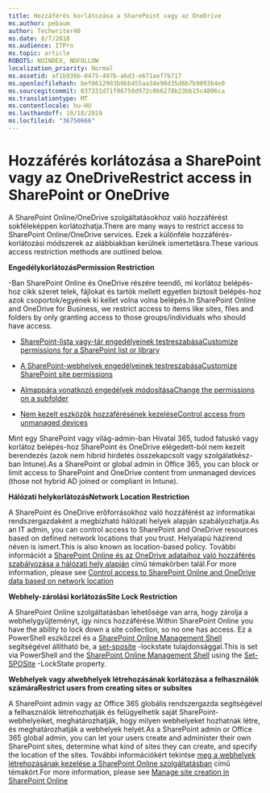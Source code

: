 ```yaml
---
title: Hozzáférés korlátozása a SharePoint vagy az OneDrive
ms.author: pebaum
author: Techwriter40
ms.date: 8/7/2018
ms.audience: ITPro
ms.topic: article
ROBOTS: NOINDEX, NOFOLLOW
localization_priority: Normal
ms.assetid: af1b936b-0475-497b-a6d3-e671aef7b717
ms.openlocfilehash: bef0612903b9bb455aa34e90d35d6b7b9093b4e0
ms.sourcegitcommit: 037331d71f06750d972c0b6278b23bb15c4806ca
ms.translationtype: MT
ms.contentlocale: hu-HU
ms.lasthandoff: 10/18/2019
ms.locfileid: "36750666"
---
```

# <a name="restrict-access-in-sharepoint-or-onedrive"></a><span data-ttu-id="66f80-102">Hozzáférés korlátozása a SharePoint vagy az OneDrive</span><span class="sxs-lookup"><span data-stu-id="66f80-102">Restrict access in SharePoint or OneDrive</span></span>

<span data-ttu-id="66f80-103">A SharePoint Online/OneDrive szolgáltatásokhoz való hozzáférést sokféleképpen korlátozhatja.</span><span class="sxs-lookup"><span data-stu-id="66f80-103">There are many ways to restrict access to SharePoint Online/OneDrive services.</span></span> <span data-ttu-id="66f80-104">Ezek a különféle hozzáférés-korlátozási módszerek az alábbiakban kerülnek ismertetásra.</span><span class="sxs-lookup"><span data-stu-id="66f80-104">These various access restriction methods are outlined below.</span></span> 

<span data-ttu-id="66f80-105">**Engedélykorlátozás**</span><span class="sxs-lookup"><span data-stu-id="66f80-105">**Permission Restriction**</span></span>

<span data-ttu-id="66f80-106">-Ban SharePoint Online és OneDrive részére teendő, mi korlátoz belépés-hoz cikk szeret telek, fájlokat és tartók mellett egyetlen biztosít belépés-hoz azok csoportok/egyének ki kellet volna volna belépés.</span><span class="sxs-lookup"><span data-stu-id="66f80-106">In SharePoint Online and OneDrive for Business, we restrict access to items like sites, files and folders by only granting access to those groups/individuals who should have access.</span></span>

- [<span data-ttu-id="66f80-107">SharePoint-lista vagy-tár engedélyeinek testreszabása</span><span class="sxs-lookup"><span data-stu-id="66f80-107">Customize permissions for a SharePoint list or library</span></span>](https://support.office.com/article/Customize-permissions-for-a-SharePoint-list-or-library-02d770f3-59eb-4910-a608-5f84cc297782)

- [<span data-ttu-id="66f80-108">A SharePoint-webhelyek engedélyeinek testreszabása</span><span class="sxs-lookup"><span data-stu-id="66f80-108">Customize SharePoint site permissions</span></span>](https://docs.microsoft.com/sharepoint/customize-sharepoint-site-permissions)

- [<span data-ttu-id="66f80-109">Almappára vonatkozó engedélyek módosítása</span><span class="sxs-lookup"><span data-stu-id="66f80-109">Change the permissions on a subfolder</span></span>](https://support.office.com/article/Change-the-permissions-on-a-subfolder-5427BD7C-F20A-4F75-8CF2-5359DD45A1A6)

- [<span data-ttu-id="66f80-110">Nem kezelt eszközök hozzáférésének kezelése</span><span class="sxs-lookup"><span data-stu-id="66f80-110">Control access from unmanaged devices</span></span>](https://docs.microsoft.com/sharepoint/control-access-from-unmanaged-devices)

<span data-ttu-id="66f80-111">Mint egy SharePoint vagy világ-admin-ban Hivatal 365, tudod fatuskó vagy korlátoz belépés-hoz SharePoint és OneDrive elégedett-ból nem kezelt berendezés (azok nem hibrid hirdetés összekapcsolt vagy szolgálatkész-ban Intune).</span><span class="sxs-lookup"><span data-stu-id="66f80-111">As a SharePoint or global admin in Office 365, you can block or limit access to SharePoint and OneDrive content from unmanaged devices (those not hybrid AD joined or compliant in Intune).</span></span>

<span data-ttu-id="66f80-112">**Hálózati helykorlátozás**</span><span class="sxs-lookup"><span data-stu-id="66f80-112">**Network Location Restriction**</span></span>

<span data-ttu-id="66f80-113">A SharePoint és OneDrive erőforrásokhoz való hozzáférést az informatikai rendszergazdaként a megbízható hálózati helyek alapján szabályozhatja.</span><span class="sxs-lookup"><span data-stu-id="66f80-113">As an IT admin, you can control access to SharePoint and OneDrive resources based on defined network locations that you trust.</span></span> <span data-ttu-id="66f80-114">Helyalapú házirend néven is ismert.</span><span class="sxs-lookup"><span data-stu-id="66f80-114">This is also known as location-based policy.</span></span> <span data-ttu-id="66f80-115">További információt a [SharePoint Online és az OneDrive adataihoz való hozzáférés szabályozása a hálózati hely alapján](https://docs.microsoft.com/sharepoint/control-access-based-on-network-location) című témakörben talál.</span><span class="sxs-lookup"><span data-stu-id="66f80-115">For more information, please see [Control access to SharePoint Online and OneDrive data based on network location](https://docs.microsoft.com/sharepoint/control-access-based-on-network-location)</span></span>

<span data-ttu-id="66f80-116">**Webhely-zárolási korlátozás**</span><span class="sxs-lookup"><span data-stu-id="66f80-116">**Site Lock Restriction**</span></span> 

<span data-ttu-id="66f80-117">A SharePoint Online szolgáltatásban lehetősége van arra, hogy zárolja a webhelygyűjteményt, így nincs hozzáférése.</span><span class="sxs-lookup"><span data-stu-id="66f80-117">Within SharePoint Online you have the ability to lock down a site collection, so no one has access.</span></span> <span data-ttu-id="66f80-118">Ez a PowerShell eszközzel és a [SharePoint Online Management Shell](https://docs.microsoft.com/powershell/sharepoint/sharepoint-online/connect-sharepoint-online?view=sharepoint-ps) segítségével állítható be, a [set-sposite](https://docs.microsoft.com/powershell/module/sharepoint-online/set-sposite?view=sharepoint-ps) -lockstate tulajdonsággal.</span><span class="sxs-lookup"><span data-stu-id="66f80-118">This is set via PowerShell and the [SharePoint Online Management Shell](https://docs.microsoft.com/powershell/sharepoint/sharepoint-online/connect-sharepoint-online?view=sharepoint-ps) using the [Set-SPOSite](https://docs.microsoft.com/powershell/module/sharepoint-online/set-sposite?view=sharepoint-ps) -LockState property.</span></span>

<span data-ttu-id="66f80-119">**Webhelyek vagy alwebhelyek létrehozásának korlátozása a felhasználók számára**</span><span class="sxs-lookup"><span data-stu-id="66f80-119">**Restrict users from creating sites or subsites**</span></span>

<span data-ttu-id="66f80-120">A SharePoint admin vagy az Office 365 globális rendszergazda segítségével a felhasználók létrehozhatják és felügyelhetik saját SharePoint-webhelyeiket, meghatározhatják, hogy milyen webhelyeket hozhatnak létre, és meghatározhatják a webhelyek helyét.</span><span class="sxs-lookup"><span data-stu-id="66f80-120">As a SharePoint admin or Office 365 global admin, you can let your users create and administer their own SharePoint sites, determine what kind of sites they can create, and specify the location of the sites.</span></span> <span data-ttu-id="66f80-121">További információkért tekintse [meg a webhelyek létrehozásának kezelése a SharePoint Online szolgáltatásban](https://docs.microsoft.com/sharepoint/manage-site-creation) című témakört.</span><span class="sxs-lookup"><span data-stu-id="66f80-121">For more information, please see [Manage site creation in SharePoint Online](https://docs.microsoft.com/sharepoint/manage-site-creation)</span></span>

